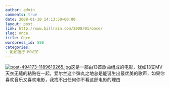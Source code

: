 ```yaml
---
author: admin
comments: true
date: 2008-01-10 14:13:50+00:00
layout: post
link: http://www.billrain.com/2008/01/once/
slug: once
title: Once
wordpress_id: 550
categories:
- 影如随行|MOVIE
---
```


[![post-494173-1189619265.jpg](http://www.billrain.com/wp-content/uploads/2008/01/post-494173-1189619265.jpg)](http://www.billrain.com/wp-content/uploads/2008/01/post-494173-1189619265.jpg)这是一部由13首歌曲组成的电影，犹如13支MV天衣无缝的粘贴在一起，爱尔兰这个弹丸之地总是能诞生出最优美的歌声，如果你喜欢音乐又喜欢电影，我找不出任何你不看这部电影的理由
